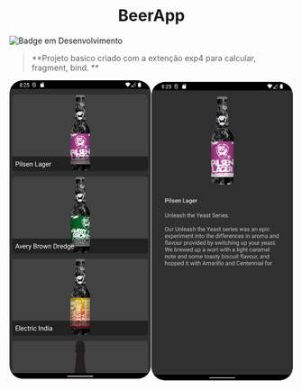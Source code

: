<h1 align="center"> BeerApp </h1>

![Badge em Desenvolvimento](http://img.shields.io/static/v1?label=STATUS&message=FINALIZADO&color=RED&style=for-the-badge)

> **Projeto basico criado com a extenção exp4 para calcular, fragment, bind. **

<a href="#backers" alt="sponsors on Open Collective"><img src="https://github.com/mauriciolb87/BeerApp/blob/master/Screenshot_20220725_172545.png" /></a>
